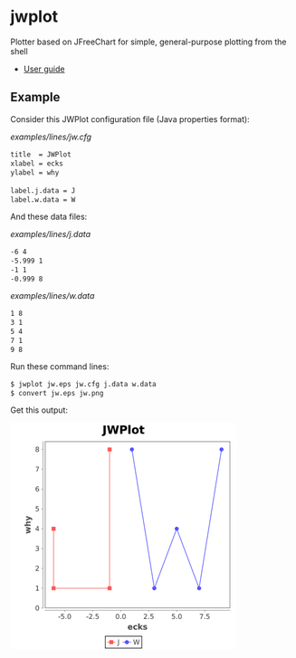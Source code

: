 # jwplot

Plotter based on JFreeChart for simple, general-purpose plotting from
the shell

* [User guide](https://j-woz.github.io/jwplot)







## Example

Consider this JWPlot configuration file (Java properties format):

*examples/lines/jw.cfg*
```
title  = JWPlot
xlabel = ecks
ylabel = why

label.j.data = J
label.w.data = W
```

And these data files:

*examples/lines/j.data*
```
-6 4
-5.999 1
-1 1
-0.999 8
```

*examples/lines/w.data*
```
1 8
3 1
5 4
7 1
9 8
```

Run these command lines:

```
$ jwplot jw.eps jw.cfg j.data w.data
$ convert jw.eps jw.png
```

Get this output:

![jw.png](examples/lines/jw.png)

